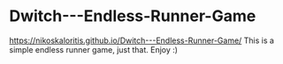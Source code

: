 # Dwitch---Endless-Runner-Game

https://nikoskaloritis.github.io/Dwitch---Endless-Runner-Game/
This is a simple endless runner game, just that. Enjoy :)
